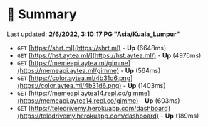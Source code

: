 # 📖 Summary
Last updated: **2/6/2022, 3:10:17 PG "Asia/Kuala_Lumpur"**

- `GET` [https://shrt.ml](https://shrt.ml) - **Up** (6648ms)
- `GET` [https://hst.aytea.ml/](https://hst.aytea.ml/) - **Up** (4976ms)
- `GET` [https://memeapi.aytea.ml/gimme](https://memeapi.aytea.ml/gimme) - **Up** (564ms)
- `GET` [https://color.aytea.ml/4b31d6.png](https://color.aytea.ml/4b31d6.png) - **Up** (1403ms)
- `GET` [https://memeapi.aytea14.repl.co/gimme](https://memeapi.aytea14.repl.co/gimme) - **Up** (603ms)
- `GET` [https://teledrivemy.herokuapp.com/dashboard](https://teledrivemy.herokuapp.com/dashboard) - **Up** (189ms)
